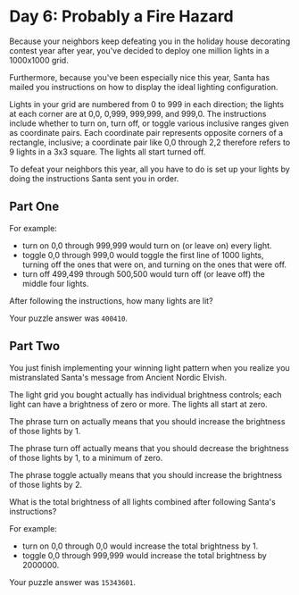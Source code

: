 # Day 6: Probably a Fire Hazard

Because your neighbors keep defeating you in the holiday house decorating contest year after year, you've decided to deploy one million lights in a 1000x1000 grid.

Furthermore, because you've been especially nice this year, Santa has mailed you instructions on how to display the ideal lighting configuration.

Lights in your grid are numbered from 0 to 999 in each direction; the lights at
each corner are at 0,0, 0,999, 999,999, and 999,0. The instructions include
whether to turn on, turn off, or toggle various inclusive ranges given as
coordinate pairs. Each coordinate pair represents opposite corners of a
rectangle, inclusive; a coordinate pair like 0,0 through 2,2 therefore refers to
9 lights in a 3x3 square. The lights all start turned off.

To defeat your neighbors this year, all you have to do is set up your lights by doing the instructions Santa sent you in order.

## Part One

For example:

- turn on 0,0 through 999,999 would turn on (or leave on) every light.
- toggle 0,0 through 999,0 would toggle the first line of 1000 lights, turning
  off the ones that were on, and turning on the ones that were off.
- turn off 499,499 through 500,500 would turn off (or leave off) the middle four
  lights.
  
After following the instructions, how many lights are lit?

Your puzzle answer was `400410`.

## Part Two

You just finish implementing your winning light pattern when you realize you
mistranslated Santa's message from Ancient Nordic Elvish.

The light grid you bought actually has individual brightness controls; each
light can have a brightness of zero or more. The lights all start at zero.

The phrase turn on actually means that you should increase the brightness of
those lights by 1.

The phrase turn off actually means that you should decrease the brightness of
those lights by 1, to a minimum of zero.

The phrase toggle actually means that you should increase the brightness of
those lights by 2.

What is the total brightness of all lights combined after following Santa's
instructions?

For example:

- turn on 0,0 through 0,0 would increase the total brightness by 1.
- toggle 0,0 through 999,999 would increase the total brightness by 2000000.

Your puzzle answer was `15343601`.


